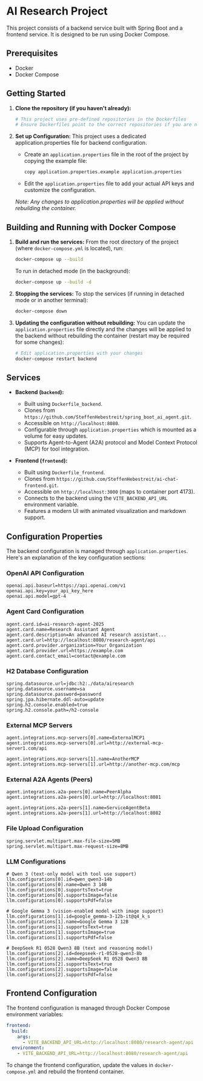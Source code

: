 # AI Research Project

This project consists of a backend service built with Spring Boot and a frontend service. It is designed to be run using Docker Compose.

## Prerequisites

*   Docker
*   Docker Compose

## Getting Started

1.  **Clone the repository (if you haven't already):**
    ```bash
    # This project uses pre-defined repositories in the Dockerfiles
    # Ensure Dockerfiles point to the correct repositories if you are not the original author
    ```

2.  **Set up Configuration:**
    This project uses a dedicated application.properties file for backend configuration.
    *   Create an `application.properties` file in the root of the project by copying the example file:
        ```bash
        copy application.properties.example application.properties
        ```
    *   Edit the `application.properties` file to add your actual API keys and customize the configuration.
    
    *Note: Any changes to application.properties will be applied without rebuilding the container.*

## Building and Running with Docker Compose

1.  **Build and run the services:**
    From the root directory of the project (where `docker-compose.yml` is located), run:
    ```bash
    docker-compose up --build
    ```
    To run in detached mode (in the background):
    ```bash
    docker-compose up --build -d
    ```

2.  **Stopping the services:**
    To stop the services (if running in detached mode or in another terminal):
    ```bash
    docker-compose down
    ```

3.  **Updating the configuration without rebuilding:**
    You can update the `application.properties` file directly and the changes will be applied to the backend without rebuilding the container (restart may be required for some changes):
    ```bash
    # Edit application.properties with your changes
    docker-compose restart backend
    ```

## Services

*   **Backend (`backend`):**
    *   Built using `Dockerfile_backend`.
    *   Clones from `https://github.com/SteffenHebestreit/spring_boot_ai_agent.git`.
    *   Accessible on `http://localhost:8080`.
    *   Configurable through `application.properties` which is mounted as a volume for easy updates.
    *   Supports Agent-to-Agent (A2A) protocol and Model Context Protocol (MCP) for tool integration.

*   **Frontend (`frontend`):**
    *   Built using `Dockerfile_frontend`.
    *   Clones from `https://github.com/SteffenHebestreit/ai-chat-frontend.git`.
    *   Accessible on `http://localhost:3000` (maps to container port 4173).
    *   Connects to the backend using the `VITE_BACKEND_API_URL` environment variable.
    *   Features a modern UI with animated visualization and markdown support.

## Configuration Properties

The backend configuration is managed through `application.properties`. Here's an explanation of the key configuration sections:

### OpenAI API Configuration

```properties
openai.api.baseurl=https://api.openai.com/v1
openai.api.key=your_api_key_here
openai.api.model=gpt-4
```

### Agent Card Configuration

```properties
agent.card.id=ai-research-agent-2025
agent.card.name=Research Assistant Agent
agent.card.description=An advanced AI research assistant...
agent.card.url=http://localhost:8080/research-agent/api
agent.card.provider.organization=Your Organization
agent.card.provider.url=https://example.com
agent.card.contact_email=contact@example.com
```

### H2 Database Configuration

```properties
spring.datasource.url=jdbc:h2:./data/airesearch
spring.datasource.username=sa
spring.datasource.password=password
spring.jpa.hibernate.ddl-auto=update
spring.h2.console.enabled=true
spring.h2.console.path=/h2-console
```

### External MCP Servers

```properties
agent.integrations.mcp-servers[0].name=ExternalMCP1
agent.integrations.mcp-servers[0].url=http://external-mcp-server1.com/api

agent.integrations.mcp-servers[1].name=AnotherMCP
agent.integrations.mcp-servers[1].url=http://another-mcp.com/mcp
```

### External A2A Agents (Peers)

```properties
agent.integrations.a2a-peers[0].name=PeerAlpha
agent.integrations.a2a-peers[0].url=http://localhost:8081

agent.integrations.a2a-peers[1].name=ServiceAgentBeta
agent.integrations.a2a-peers[1].url=http://localhost:8082
```

### File Upload Configuration

```properties
spring.servlet.multipart.max-file-size=5MB
spring.servlet.multipart.max-request-size=8MB
```

### LLM Configurations

```properties
# Qwen 3 (text-only model with tool use support)
llm.configurations[0].id=qwen_qwen3-14b
llm.configurations[0].name=Qwen 3 14B
llm.configurations[0].supportsText=true
llm.configurations[0].supportsImage=false
llm.configurations[0].supportsPdf=false

# Google Gemma 3 (vision-enabled model with image support)
llm.configurations[1].id=google_gemma-3-12b-it@q4_k_s
llm.configurations[1].name=Google Gemma 3 12B
llm.configurations[1].supportsText=true
llm.configurations[1].supportsImage=true
llm.configurations[1].supportsPdf=false

# DeepSeek R1 0528 Qwen3 8B (text and reasoning model)
llm.configurations[2].id=deepseek-r1-0528-qwen3-8b
llm.configurations[2].name=DeepSeek R1 0528 Qwen3 8B
llm.configurations[2].supportsText=true
llm.configurations[2].supportsImage=false
llm.configurations[2].supportsPdf=false
```

## Frontend Configuration

The frontend configuration is managed through Docker Compose environment variables:

```yaml
frontend:
  build:
    args:
      - VITE_BACKEND_API_URL=http://localhost:8080/research-agent/api
  environment:
    - VITE_BACKEND_API_URL=http://localhost:8080/research-agent/api
```

To change the frontend configuration, update the values in `docker-compose.yml` and rebuild the frontend container.
